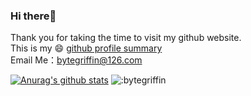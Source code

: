 ### Hi there👋    

Thank you for taking the time to visit my github website. <br>
This is my 😄 [github profile summary](https://profile-summary-for-github.com/user/bytegriffin) <br>
Email Me：bytegriffin@126.com

<!--
<table><tr><td valign="top" width="50%" border="0">
- 🔭 Languages: <code><img height="20" src="https://raw.githubusercontent.com/github/explore/80688e429a7d4ef2fca1e82350fe8e3517d3494d/topics/go/go.png"></code>
<code><img height="20" src="https://raw.githubusercontent.com/github/explore/80688e429a7d4ef2fca1e82350fe8e3517d3494d/topics/flutter/flutter.png"></code>
<code><img height="20" src="https://raw.githubusercontent.com/github/explore/80688e429a7d4ef2fca1e82350fe8e3517d3494d/topics/javascript/javascript.png"></code>
<code><img height="20" src="https://raw.githubusercontent.com/github/explore/5c058a388828bb5fde0bcafd4bc867b5bb3f26f3/topics/vue/vue.png"></code>
<code><img height="20" src="https://raw.githubusercontent.com/github/explore/80688e429a7d4ef2fca1e82350fe8e3517d3494d/topics/nodejs/nodejs.png"></code>
<code><img height="20" src="https://raw.githubusercontent.com/github/explore/80688e429a7d4ef2fca1e82350fe8e3517d3494d/topics/java/java.png"></code>
</td><td valign="top" width="50%">
-->

[![Anurag's github stats](https://github-readme-stats.vercel.app/api?username=bytegriffin&show_icons=true&theme=gruvbox&hide=["contribs","prs"])](https://github.com/anuraghazra/github-readme-stats)    ![:bytegriffin](https://count.getloli.com/get/@:bytegriffin)  

